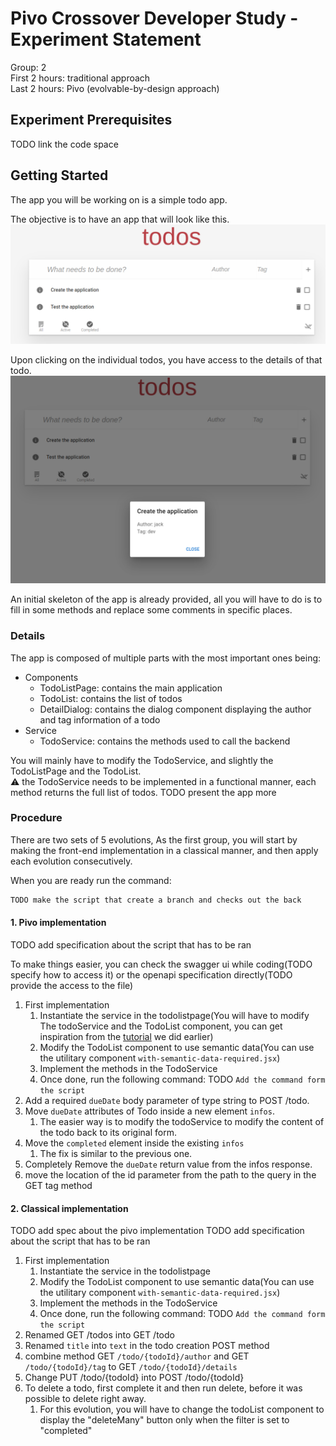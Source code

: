 # Pivo Crossover Developer Study - Experiment Statement

Group: 2  
First 2 hours: traditional approach  
Last 2 hours: Pivo (evolvable-by-design approach)  

## Experiment Prerequisites

TODO link the code space

## Getting Started


The app you will be working on is a simple todo app. 

The objective is to have an app that will look like this.  
<img src="images/main_app.png" style="width:50rem">

Upon clicking on the individual todos, you have access to the details of that todo.   
<img src="images/details.png" style="width:50rem">

An initial skeleton of the app is already provided, all you will have to do is to fill in some methods and replace some comments in specific places.

### Details
The app is composed of multiple parts with the most important ones being:
- Components
  - TodoListPage: contains the main application
  - TodoList: contains the list of todos
  - DetailDialog: contains the dialog component displaying the author and tag information of a todo
- Service
  - TodoService: contains the methods used to call the backend

You will mainly have to modify the TodoService, and slightly the TodoListPage and the TodoList.  
:warning: the TodoService needs to be implemented in a functional manner, each method returns the full list of todos.
TODO present the app more

### Procedure
There are two sets of 5 evolutions, As the first group, you will start by making the front-end implementation in a classical manner, and then apply each evolution consecutively. 

When you are ready run the command:
```sh
TODO make the script that create a branch and checks out the back
```


#### 1. Pivo implementation
TODO add specification about the script that has to be ran

To make things easier, you can check the swagger ui while coding(TODO specify how to access it) or the openapi specification directly(TODO provide the access to the file)  

1. First implementation
   1. Instantiate the service in the todolistpage(You will have to modify The todoService and the TodoList component, you can get inspiration from the [tutorial](https://github.com/CharlyReux/evolvable-by-design-tutorial/blob/main/tutorial.md#setting-up-pivo-in-our-application) we did earlier)
   2. Modify the TodoList component to use semantic data(You can use the utilitary component `with-semantic-data-required.jsx`)
   3. Implement the methods in the TodoService
   4. Once done, run the following command: TODO `Add the command form the script` 
2. Add a required `dueDate` body parameter of type string to POST /todo.
3. Move `dueDate` attributes of Todo inside a new element `infos`.
   1. The easier way is to modify the todoService to modify the content of the todo back to its original form.
4. Move the `completed` element inside the existing `infos`
   1. The fix is similar to the previous one.
5. Completely Remove the `dueDate` return value from the infos response.
6. move the location of the id parameter from the path to the query in the GET tag method 


#### 2. Classical implementation
TODO add spec about the pivo implementation
TODO add specification about the script that has to be ran

1. First implementation
   1. Instantiate the service in the todolistpage
   2. Modify the TodoList component to use semantic data(You can use the utilitary component `with-semantic-data-required.jsx`)
   3. Implement the methods in the TodoService
   4. Once done, run the following command: TODO `Add the command form the script` 
2. Renamed GET /todos into GET /todo
3. Renamed `title` into `text` in the todo creation POST method
4. combine method GET `/todo/{todoId}/author` and GET `/todo/{todoId}/tag` to GET `/todo/{todoId}/details`
5. Change PUT /todo/{todoId} into POST /todo/{todoId}
6. To delete a todo, first complete it and then run delete, before it was possible to delete right away.
   1. For this evolution, you will have to change the todoList component to display the "deleteMany" button only when the filter is set to "completed"

